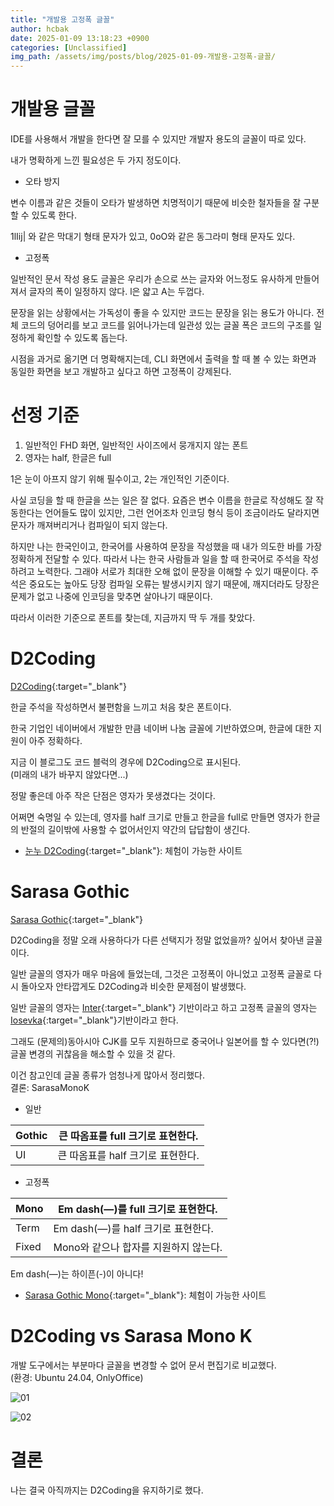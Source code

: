 ```yaml
---
title: "개발용 고정폭 글꼴"
author: hcbak
date: 2025-01-09 13:18:23 +0900
categories: [Unclassified]
img_path: /assets/img/posts/blog/2025-01-09-개발용-고정폭-글꼴/
---
```


# 개발용 글꼴

IDE를 사용해서 개발을 한다면 잘 모를 수 있지만 개발자 용도의 글꼴이 따로 있다.

내가 명확하게 느낀 필요성은 두 가지 정도이다.

- 오타 방지

변수 이름과 같은 것들이 오타가 발생하면 치명적이기 때문에 비슷한 철자들을 잘 구분할 수 있도록 한다.

1lIij\| 와 같은 막대기 형태 문자가 있고, 0oO와 같은 동그라미 형태 문자도 있다.

  - 고정폭

일반적인 문서 작성 용도 글꼴은 우리가 손으로 쓰는 글자와 어느정도 유사하게 만들어져서 글자의 폭이 일정하지 않다. l은 얇고 A는 두껍다.

문장을 읽는 상황에서는 가독성이 좋을 수 있지만 코드는 문장을 읽는 용도가 아니다. 전체 코드의 덩어리를 보고 코드를 읽어나가는데 일관성 있는 글꼴 폭은 코드의 구조를 일정하게 확인할 수 있도록 돕는다.

시점을 과거로 옮기면 더 명확해지는데, CLI 화면에서 출력을 할 때 볼 수 있는 화면과 동일한 화면을 보고 개발하고 싶다고 하면 고정폭이 강제된다.

# 선정 기준

1. 일반적인 FHD 화면, 일반적인 사이즈에서 뭉개지지 않는 폰트
2. 영자는 half, 한글은 full

1은 눈이 아프지 않기 위해 필수이고, 2는 개인적인 기준이다.

사실 코딩을 할 때 한글을 쓰는 일은 잘 없다. 요즘은 변수 이름을 한글로 작성해도 잘 작동한다는 언어들도 많이 있지만, 그런 언어조차 인코딩 형식 등이 조금이라도 달라지면 문자가 깨져버리거나 컴파일이 되지 않는다.

하지만 나는 한국인이고, 한국어를 사용하여 문장을 작성했을 때 내가 의도한 바를 가장 정확하게 전달할 수 있다. 따라서 나는 한국 사람들과 일을 할 때 한국어로 주석을 작성하려고 노력한다. 그래야 서로가 최대한 오해 없이 문장을 이해할 수 있기 때문이다. 주석은 중요도는 높아도 당장 컴파일 오류는 발생시키지 않기 때문에, 깨지더라도 당장은 문제가 없고 나중에 인코딩을 맞추면 살아나기 때문이다.

따라서 이러한 기준으로 폰트를 찾는데, 지금까지 딱 두 개를 찾았다.

# D2Coding

[D2Coding](https://github.com/naver/d2codingfont){:target="_blank"}

한글 주석을 작성하면서 불편함을 느끼고 처음 찾은 폰트이다.

한국 기업인 네이버에서 개발한 만큼 네이버 나눔 글꼴에 기반하였으며, 한글에 대한 지원이 아주 정확하다.

지금 이 블로그도 코드 블럭의 경우에 D2Coding으로 표시된다.  
(미래의 내가 바꾸지 않았다면...)

정말 좋은데 아주 작은 단점은 영자가 못생겼다는 것이다.

어쩌면 숙명일 수 있는데, 영자를 half 크기로 만들고 한글을 full로 만들면 영자가 한글의 반절의 길이밖에 사용할 수 없어서인지 약간의 답답함이 생긴다.

- [눈누 D2Coding](https://noonnu.cc/font_page/92){:target="_blank"}: 체험이 가능한 사이트

# Sarasa Gothic

[Sarasa Gothic](https://github.com/be5invis/Sarasa-Gothic){:target="_blank"}

D2Coding을 정말 오래 사용하다가 다른 선택지가 정말 없었을까? 싶어서 찾아낸 글꼴이다.

일반 글꼴의 영자가 매우 마음에 들었는데, 그것은 고정폭이 아니었고 고정폭 글꼴로 다시 돌아오자 안타깝게도 D2Coding과 비슷한 문제점이 발생했다.

일반 글꼴의 영자는 [Inter](https://github.com/rsms/inter){:target="_blank"} 기반이라고 하고 고정폭 글꼴의 영자는 [Iosevka](https://github.com/be5invis/Iosevka){:target="_blank"}기반이라고 한다.

그래도 (문제의)동아시아 CJK를 모두 지원하므로 중국어나 일본어를 할 수 있다면(?!) 글꼴 변경의 귀찮음을 해소할 수 있을 것 같다.

이건 참고인데 글꼴 종류가 엄청나게 많아서 정리했다.  
결론: SarasaMonoK

- 일반

|Gothic|큰 따옴표를 full 크기로 표현한다.|
|-|-|
|UI|큰 따옴표를 half 크기로 표현한다.|

- 고정폭

|Mono|Em dash(—)를 full 크기로 표현한다.|
|-|-|
|Term|Em dash(—)를 half 크기로 표현한다.|
|Fixed|Mono와 같으나 합자를 지원하지 않는다.|

Em dash(—)는 하이픈(-)이 아니다!

- [Sarasa Gothic Mono](https://picaq.github.io/sarasa/){:target="_blank"}: 체험이 가능한 사이트

# D2Coding vs Sarasa Mono K

개발 도구에서는 부분마다 글꼴을 변경할 수 없어 문서 편집기로 비교했다.  
(환경: Ubuntu 24.04, OnlyOffice)

![01](01_문장.webp)

![02](02_코드.webp)

# 결론

나는 결국 아직까지는 D2Coding을 유지하기로 했다.
